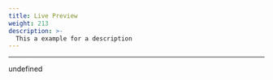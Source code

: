 ```yaml
---
title: Live Preview
weight: 213
description: >-
  This a example for a description
---
```


---

undefined
